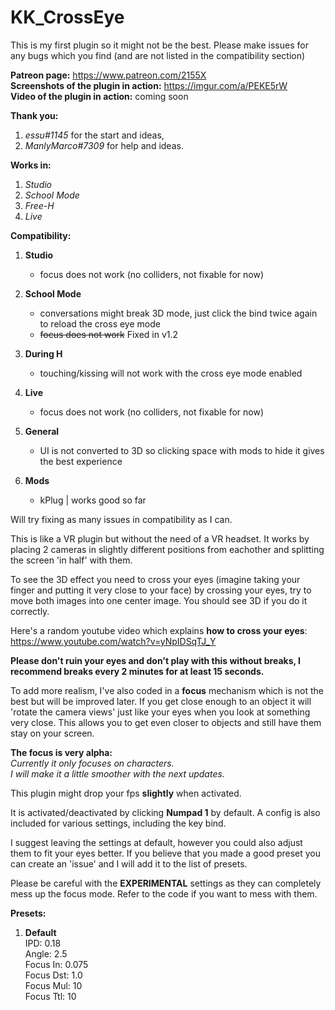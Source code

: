 # KK_CrossEye

This is my first plugin so it might not be the best. Please make issues for any bugs which you find (and are not listed in the compatibility section)

**Patreon page:** https://www.patreon.com/2155X  
**Screenshots of the plugin in action:** https://imgur.com/a/PEKE5rW  
**Video of the plugin in action:** coming soon  

**Thank you:**
1. *essu#1145* for the start and ideas,  
2. *ManlyMarco#7309* for help and ideas.  

**Works in:**
1. *Studio*  
2. *School Mode*  
3. *Free-H*  
4. *Live*  

**Compatibility:**
1. **Studio**  
   * focus does not work (no colliders, not fixable for now)  

2. **School Mode**  
   * conversations might break 3D mode, just click the bind twice again to reload the cross eye mode  
   * ~~focus does not work~~ Fixed in v1.2  

3. **During H**  
   * touching/kissing will not work with the cross eye mode enabled  

4. **Live**  
   * focus does not work (no colliders, not fixable for now)  

5. **General**  
   * UI is not converted to 3D so clicking space with mods to hide it gives the best experience

6. **Mods**
   * kPlug | works good so far  


Will try fixing as many issues in compatibility as I can.

This is like a VR plugin but without the need of a VR headset. It works by placing 2 cameras in slightly different positions from eachother and splitting the screen 'in half' with them.

To see the 3D effect you need to cross your eyes (imagine taking your finger and putting it very close to your face) by crossing your eyes, try to move both images into one center image. You should see 3D if you do it correctly.

Here's a random youtube video which explains **how to cross your eyes**: https://www.youtube.com/watch?v=yNpIDSqTJ_Y

**Please don't ruin your eyes and don't play with this without breaks, I recommend breaks every 2 minutes for at least 15 seconds.**

To add more realism, I've also coded in a **focus** mechanism which is not the best but will be improved later. If you get close enough to an object it will 'rotate the camera views' just like your eyes when you look at something very close. This allows you to get even closer to objects and still have them stay on your screen.

**The focus is very alpha:**  
   *Currently it only focuses on characters.*  
   *I will make it a little smoother with the next updates.*  

This plugin might drop your fps **slightly** when activated. 

It is activated/deactivated by clicking **Numpad 1** by default. 
A config is also included for various settings, including the key bind.

I suggest leaving the settings at default, however you could also adjust them to fit your eyes better. If you believe that you made a good preset you can create an 'issue' and I will add it to the list of presets.

Please be careful with the **EXPERIMENTAL** settings as they can completely mess up the focus mode. Refer to the code if you want to mess with them.

**Presets:**  
1. **Default**  
   IPD: 0.18  
   Angle: 2.5  
   Focus In: 0.075  
   Focus Dst: 1.0  
   Focus Mul: 10  
   Focus Ttl: 10  
